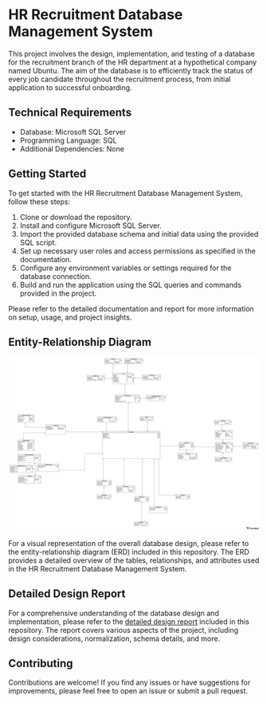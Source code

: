 
# HR Recruitment Database Management System

This project involves the design, implementation, and testing of a database for the recruitment branch of the HR department at a hypothetical company named Ubuntu. The aim of the database is to efficiently track the status of every job candidate throughout the recruitment process, from initial application to successful onboarding.

## Technical Requirements

- Database: Microsoft SQL Server
- Programming Language: SQL
- Additional Dependencies: None

## Getting Started

To get started with the HR Recruitment Database Management System, follow these steps:

1. Clone or download the repository.
2. Install and configure Microsoft SQL Server.
3. Import the provided database schema and initial data using the provided SQL script.
4. Set up necessary user roles and access permissions as specified in the documentation.
5. Configure any environment variables or settings required for the database connection.
6. Build and run the application using the SQL queries and commands provided in the project.

Please refer to the detailed documentation and report for more information on setup, usage, and project insights.

## Entity-Relationship Diagram

![Entity-Relationship Diagram](https://github.com/WangXiaoShawn/RecruitPro/blob/main/Final.png)

For a visual representation of the overall database design, please refer to the entity-relationship diagram (ERD) included in this repository. The ERD provides a detailed overview of the tables, relationships, and attributes used in the HR Recruitment Database Management System.

## Detailed Design Report

For a comprehensive understanding of the database design and implementation, please refer to the [detailed design report](https://github.com/WangXiaoShawn/RecruitPro/blob/main/CSE581FinalProject1.3.pdf) included in this repository. The report covers various aspects of the project, including design considerations, normalization, schema details, and more.

## Contributing

Contributions are welcome! If you find any issues or have suggestions for improvements, please feel free to open an issue or submit a pull request.










